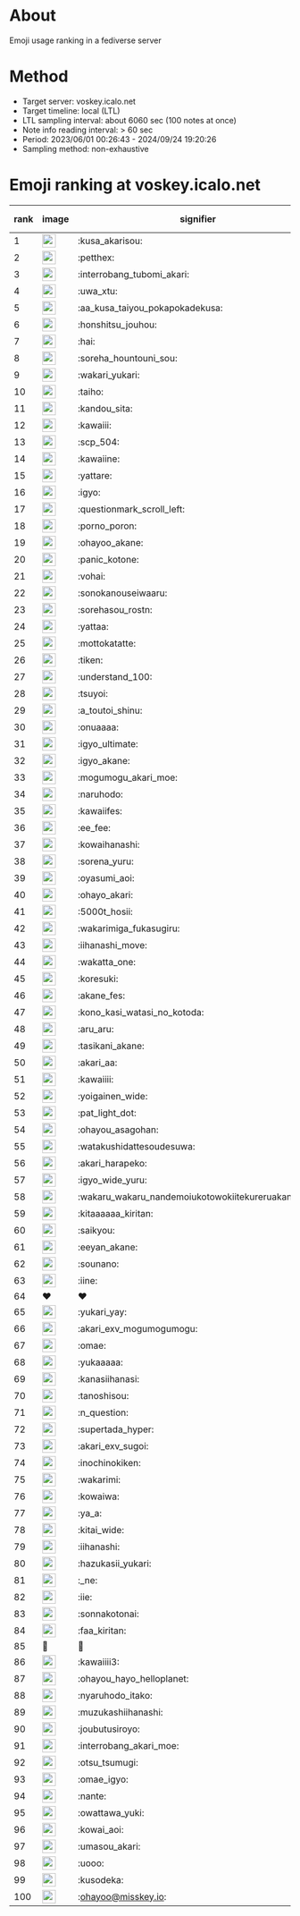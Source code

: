 # About
Emoji usage ranking in a fediverse server

# Method
- Target server: voskey.icalo.net
- Target timeline: local (LTL)
- LTL sampling interval: about 6060 sec (100 notes at once)
- Note info reading interval: > 60 sec
- Period: 2023/06/01 00:26:43 - 2024/09/24 19:20:26 
- Sampling method: non-exhaustive

# Emoji ranking at voskey.icalo.net

|rank|image|signifier|type|frequency score|
|----|----|----|----|----|
|1|<img height="24" src="https://voskey.icalo.net/emoji/kusa_akarisou.webp">|:kusa_akarisou:|custom|32114|
|2|<img height="24" src="https://voskey.icalo.net/emoji/petthex.webp">|:petthex:|custom|24313|
|3|<img height="24" src="https://voskey.icalo.net/emoji/interrobang_tubomi_akari.webp">|:interrobang_tubomi_akari:|custom|12899|
|4|<img height="24" src="https://voskey.icalo.net/emoji/uwa_xtu.webp">|:uwa_xtu:|custom|12234|
|5|<img height="24" src="https://voskey.icalo.net/emoji/aa_kusa_taiyou_pokapokadekusa.webp">|:aa_kusa_taiyou_pokapokadekusa:|custom|10066|
|6|<img height="24" src="https://voskey.icalo.net/emoji/honshitsu_jouhou.webp">|:honshitsu_jouhou:|custom|9543|
|7|<img height="24" src="https://voskey.icalo.net/emoji/hai.webp">|:hai:|custom|8189|
|8|<img height="24" src="https://voskey.icalo.net/emoji/soreha_hountouni_sou.webp">|:soreha_hountouni_sou:|custom|7217|
|9|<img height="24" src="https://voskey.icalo.net/emoji/wakari_yukari.webp">|:wakari_yukari:|custom|6959|
|10|<img height="24" src="https://voskey.icalo.net/emoji/taiho.webp">|:taiho:|custom|6806|
|11|<img height="24" src="https://voskey.icalo.net/emoji/kandou_sita.webp">|:kandou_sita:|custom|6346|
|12|<img height="24" src="https://voskey.icalo.net/emoji/kawaiii.webp">|:kawaiii:|custom|6283|
|13|<img height="24" src="https://voskey.icalo.net/emoji/scp_504.webp">|:scp_504:|custom|5848|
|14|<img height="24" src="https://voskey.icalo.net/emoji/kawaiine.webp">|:kawaiine:|custom|4797|
|15|<img height="24" src="https://voskey.icalo.net/emoji/yattare.webp">|:yattare:|custom|4662|
|16|<img height="24" src="https://voskey.icalo.net/emoji/igyo.webp">|:igyo:|custom|4630|
|17|<img height="24" src="https://voskey.icalo.net/emoji/questionmark_scroll_left.webp">|:questionmark_scroll_left:|custom|4603|
|18|<img height="24" src="https://voskey.icalo.net/emoji/porno_poron.webp">|:porno_poron:|custom|4459|
|19|<img height="24" src="https://voskey.icalo.net/emoji/ohayoo_akane.webp">|:ohayoo_akane:|custom|4383|
|20|<img height="24" src="https://voskey.icalo.net/emoji/panic_kotone.webp">|:panic_kotone:|custom|4357|
|21|<img height="24" src="https://voskey.icalo.net/emoji/vohai.webp">|:vohai:|custom|4252|
|22|<img height="24" src="https://voskey.icalo.net/emoji/sonokanouseiwaaru.webp">|:sonokanouseiwaaru:|custom|4236|
|23|<img height="24" src="https://voskey.icalo.net/emoji/sorehasou_rostn.webp">|:sorehasou_rostn:|custom|4144|
|24|<img height="24" src="https://voskey.icalo.net/emoji/yattaa.webp">|:yattaa:|custom|3829|
|25|<img height="24" src="https://voskey.icalo.net/emoji/mottokatatte.webp">|:mottokatatte:|custom|3711|
|26|<img height="24" src="https://voskey.icalo.net/emoji/tiken.webp">|:tiken:|custom|3676|
|27|<img height="24" src="https://voskey.icalo.net/emoji/understand_100.webp">|:understand_100:|custom|3647|
|28|<img height="24" src="https://voskey.icalo.net/emoji/tsuyoi.webp">|:tsuyoi:|custom|3454|
|29|<img height="24" src="https://voskey.icalo.net/emoji/a_toutoi_shinu.webp">|:a_toutoi_shinu:|custom|3426|
|30|<img height="24" src="https://voskey.icalo.net/emoji/onuaaaa.webp">|:onuaaaa:|custom|3139|
|31|<img height="24" src="https://voskey.icalo.net/emoji/igyo_ultimate.webp">|:igyo_ultimate:|custom|3039|
|32|<img height="24" src="https://voskey.icalo.net/emoji/igyo_akane.webp">|:igyo_akane:|custom|3014|
|33|<img height="24" src="https://voskey.icalo.net/emoji/mogumogu_akari_moe.webp">|:mogumogu_akari_moe:|custom|2923|
|34|<img height="24" src="https://voskey.icalo.net/emoji/naruhodo.webp">|:naruhodo:|custom|2896|
|35|<img height="24" src="https://voskey.icalo.net/emoji/kawaiifes.webp">|:kawaiifes:|custom|2866|
|36|<img height="24" src="https://voskey.icalo.net/emoji/ee_fee.webp">|:ee_fee:|custom|2754|
|37|<img height="24" src="https://voskey.icalo.net/emoji/kowaihanashi.webp">|:kowaihanashi:|custom|2745|
|38|<img height="24" src="https://voskey.icalo.net/emoji/sorena_yuru.webp">|:sorena_yuru:|custom|2685|
|39|<img height="24" src="https://voskey.icalo.net/emoji/oyasumi_aoi.webp">|:oyasumi_aoi:|custom|2682|
|40|<img height="24" src="https://voskey.icalo.net/emoji/ohayo_akari.webp">|:ohayo_akari:|custom|2576|
|41|<img height="24" src="https://voskey.icalo.net/emoji/5000t_hosii.webp">|:5000t_hosii:|custom|2547|
|42|<img height="24" src="https://voskey.icalo.net/emoji/wakarimiga_fukasugiru.webp">|:wakarimiga_fukasugiru:|custom|2454|
|43|<img height="24" src="https://voskey.icalo.net/emoji/iihanashi_move.webp">|:iihanashi_move:|custom|2452|
|44|<img height="24" src="https://voskey.icalo.net/emoji/wakatta_one.webp">|:wakatta_one:|custom|2347|
|45|<img height="24" src="https://voskey.icalo.net/emoji/koresuki.webp">|:koresuki:|custom|2313|
|46|<img height="24" src="https://voskey.icalo.net/emoji/akane_fes.webp">|:akane_fes:|custom|2301|
|47|<img height="24" src="https://voskey.icalo.net/emoji/kono_kasi_watasi_no_kotoda.webp">|:kono_kasi_watasi_no_kotoda:|custom|2284|
|48|<img height="24" src="https://voskey.icalo.net/emoji/aru_aru.webp">|:aru_aru:|custom|2264|
|49|<img height="24" src="https://voskey.icalo.net/emoji/tasikani_akane.webp">|:tasikani_akane:|custom|2257|
|50|<img height="24" src="https://voskey.icalo.net/emoji/akari_aa.webp">|:akari_aa:|custom|2246|
|51|<img height="24" src="https://voskey.icalo.net/emoji/kawaiiii.webp">|:kawaiiii:|custom|2234|
|52|<img height="24" src="https://voskey.icalo.net/emoji/yoigainen_wide.webp">|:yoigainen_wide:|custom|2189|
|53|<img height="24" src="https://voskey.icalo.net/emoji/pat_light_dot.webp">|:pat_light_dot:|custom|2151|
|54|<img height="24" src="https://voskey.icalo.net/emoji/ohayou_asagohan.webp">|:ohayou_asagohan:|custom|2151|
|55|<img height="24" src="https://voskey.icalo.net/emoji/watakushidattesoudesuwa.webp">|:watakushidattesoudesuwa:|custom|2147|
|56|<img height="24" src="https://voskey.icalo.net/emoji/akari_harapeko.webp">|:akari_harapeko:|custom|2096|
|57|<img height="24" src="https://voskey.icalo.net/emoji/igyo_wide_yuru.webp">|:igyo_wide_yuru:|custom|2076|
|58|<img height="24" src="https://voskey.icalo.net/emoji/wakaru_wakaru_nandemoiukotowokiitekureruakanetyan.webp">|:wakaru_wakaru_nandemoiukotowokiitekureruakanetyan:|custom|2039|
|59|<img height="24" src="https://voskey.icalo.net/emoji/kitaaaaaa_kiritan.webp">|:kitaaaaaa_kiritan:|custom|2031|
|60|<img height="24" src="https://voskey.icalo.net/emoji/saikyou.webp">|:saikyou:|custom|2017|
|61|<img height="24" src="https://voskey.icalo.net/emoji/eeyan_akane.webp">|:eeyan_akane:|custom|2000|
|62|<img height="24" src="https://voskey.icalo.net/emoji/sounano.webp">|:sounano:|custom|1988|
|63|<img height="24" src="https://voskey.icalo.net/emoji/iine.webp">|:iine:|custom|1892|
|64|❤|❤|unicode|1879|
|65|<img height="24" src="https://voskey.icalo.net/emoji/yukari_yay.webp">|:yukari_yay:|custom|1812|
|66|<img height="24" src="https://voskey.icalo.net/emoji/akari_exv_mogumogumogu.webp">|:akari_exv_mogumogumogu:|custom|1810|
|67|<img height="24" src="https://voskey.icalo.net/emoji/omae.webp">|:omae:|custom|1766|
|68|<img height="24" src="https://voskey.icalo.net/emoji/yukaaaaa.webp">|:yukaaaaa:|custom|1756|
|69|<img height="24" src="https://voskey.icalo.net/emoji/kanasiihanasi.webp">|:kanasiihanasi:|custom|1709|
|70|<img height="24" src="https://voskey.icalo.net/emoji/tanoshisou.webp">|:tanoshisou:|custom|1706|
|71|<img height="24" src="https://voskey.icalo.net/emoji/n_question.webp">|:n_question:|custom|1703|
|72|<img height="24" src="https://voskey.icalo.net/emoji/supertada_hyper.webp">|:supertada_hyper:|custom|1693|
|73|<img height="24" src="https://voskey.icalo.net/emoji/akari_exv_sugoi.webp">|:akari_exv_sugoi:|custom|1648|
|74|<img height="24" src="https://voskey.icalo.net/emoji/inochinokiken.webp">|:inochinokiken:|custom|1646|
|75|<img height="24" src="https://voskey.icalo.net/emoji/wakarimi.webp">|:wakarimi:|custom|1640|
|76|<img height="24" src="https://voskey.icalo.net/emoji/kowaiwa.webp">|:kowaiwa:|custom|1599|
|77|<img height="24" src="https://voskey.icalo.net/emoji/ya_a.webp">|:ya_a:|custom|1553|
|78|<img height="24" src="https://voskey.icalo.net/emoji/kitai_wide.webp">|:kitai_wide:|custom|1548|
|79|<img height="24" src="https://voskey.icalo.net/emoji/iihanashi.webp">|:iihanashi:|custom|1543|
|80|<img height="24" src="https://voskey.icalo.net/emoji/hazukasii_yukari.webp">|:hazukasii_yukari:|custom|1509|
|81|<img height="24" src="https://voskey.icalo.net/emoji/_ne.webp">|:_ne:|custom|1450|
|82|<img height="24" src="https://voskey.icalo.net/emoji/iie.webp">|:iie:|custom|1441|
|83|<img height="24" src="https://voskey.icalo.net/emoji/sonnakotonai.webp">|:sonnakotonai:|custom|1432|
|84|<img height="24" src="https://voskey.icalo.net/emoji/faa_kiritan.webp">|:faa_kiritan:|custom|1430|
|85|🤔|🤔|unicode|1424|
|86|<img height="24" src="https://voskey.icalo.net/emoji/kawaiiii3.webp">|:kawaiiii3:|custom|1419|
|87|<img height="24" src="https://voskey.icalo.net/emoji/ohayou_hayo_helloplanet.webp">|:ohayou_hayo_helloplanet:|custom|1414|
|88|<img height="24" src="https://voskey.icalo.net/emoji/nyaruhodo_itako.webp">|:nyaruhodo_itako:|custom|1400|
|89|<img height="24" src="https://voskey.icalo.net/emoji/muzukashiihanashi.webp">|:muzukashiihanashi:|custom|1380|
|90|<img height="24" src="https://voskey.icalo.net/emoji/joubutusiroyo.webp">|:joubutusiroyo:|custom|1365|
|91|<img height="24" src="https://voskey.icalo.net/emoji/interrobang_akari_moe.webp">|:interrobang_akari_moe:|custom|1345|
|92|<img height="24" src="https://voskey.icalo.net/emoji/otsu_tsumugi.webp">|:otsu_tsumugi:|custom|1303|
|93|<img height="24" src="https://voskey.icalo.net/emoji/omae_igyo.webp">|:omae_igyo:|custom|1287|
|94|<img height="24" src="https://voskey.icalo.net/emoji/nante.webp">|:nante:|custom|1285|
|95|<img height="24" src="https://voskey.icalo.net/emoji/owattawa_yuki.webp">|:owattawa_yuki:|custom|1256|
|96|<img height="24" src="https://voskey.icalo.net/emoji/kowai_aoi.webp">|:kowai_aoi:|custom|1255|
|97|<img height="24" src="https://voskey.icalo.net/emoji/umasou_akari.webp">|:umasou_akari:|custom|1254|
|98|<img height="24" src="https://voskey.icalo.net/emoji/uooo.webp">|:uooo:|custom|1231|
|99|<img height="24" src="https://voskey.icalo.net/emoji/kusodeka.webp">|:kusodeka:|custom|1203|
|100|<img height="24" src="https://voskey.icalo.net/emoji/ohayoo.webp">|:ohayoo@misskey.io:|custom|1203|
